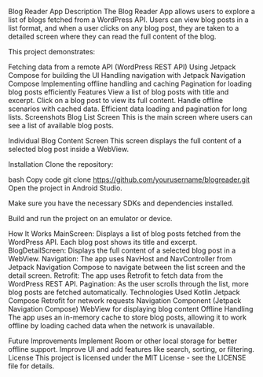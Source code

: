 Blog Reader App
Description
The Blog Reader App allows users to explore a list of blogs fetched from a WordPress API. Users can view blog posts in a list format, and when a user clicks on any blog post, they are taken to a detailed screen where they can read the full content of the blog.

This project demonstrates:

Fetching data from a remote API (WordPress REST API)
Using Jetpack Compose for building the UI
Handling navigation with Jetpack Navigation Compose
Implementing offline handling and caching
Pagination for loading blog posts efficiently
Features
View a list of blog posts with title and excerpt.
Click on a blog post to view its full content.
Handle offline scenarios with cached data.
Efficient data loading and pagination for long lists.
Screenshots
Blog List Screen
This is the main screen where users can see a list of available blog posts.



Individual Blog Content Screen
This screen displays the full content of a selected blog post inside a WebView.



Installation
Clone the repository:

bash
Copy code
git clone https://github.com/yourusername/blogreader.git
Open the project in Android Studio.

Make sure you have the necessary SDKs and dependencies installed.

Build and run the project on an emulator or device.

How It Works
MainScreen: Displays a list of blog posts fetched from the WordPress API. Each blog post shows its title and excerpt.
BlogDetailScreen: Displays the full content of a selected blog post in a WebView.
Navigation: The app uses NavHost and NavController from Jetpack Navigation Compose to navigate between the list screen and the detail screen.
Retrofit: The app uses Retrofit to fetch data from the WordPress REST API.
Pagination: As the user scrolls through the list, more blog posts are fetched automatically.
Technologies Used
Kotlin
Jetpack Compose
Retrofit for network requests
Navigation Component (Jetpack Navigation Compose)
WebView for displaying blog content
Offline Handling
The app uses an in-memory cache to store blog posts, allowing it to work offline by loading cached data when the network is unavailable.

Future Improvements
Implement Room or other local storage for better offline support.
Improve UI and add features like search, sorting, or filtering.
License
This project is licensed under the MIT License - see the LICENSE file for details.
